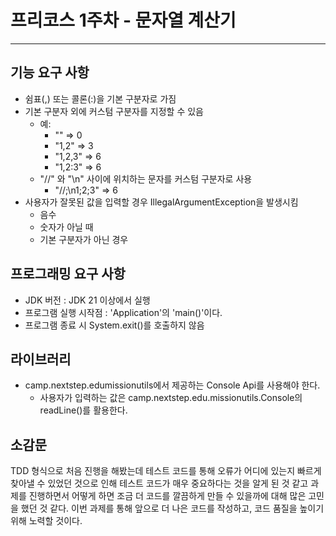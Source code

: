 # 프리코스 1주차 - 문자열 계산기

---
## 기능 요구 사항
- 쉼표(,) 또는 콜론(:)을 기본 구분자로 가짐
- 기본 구분자 외에 커스텀 구분자를 지정할 수 있음
  - 예: 
    - "" => 0 
    - "1,2" => 3 
    - "1,2,3" => 6 
    - "1,2:3" => 6
  - "//" 와 "\n" 사이에 위치하는 문자를 커스텀 구분자로 사용
    - "//;\n1;2;3" => 6
- 사용자가 잘못된 값을 입력할 경우 IllegalArgumentException을 발생시킴
  - 음수
  - 숫자가 아닐 때
  - 기본 구분자가 아닌 경우

## 프로그래밍 요구 사항
- JDK 버전 : JDK 21 이상에서 실행
- 프로그램 실행 시작점 : 'Application'의 'main()'이다.
- 프로그램 종료 시 System.exit()를 호출하지 않음

## 라이브러리
- camp.nextstep.edumissionutils에서 제공하는 Console Api를 사용해야 한다.
  - 사용자가 입력하는 값은 camp.nextstep.edu.missionutils.Console의 readLine()를 활용한다.

## 소감문
TDD 형식으로 처음 진행을 해봤는데 테스트 코드를 통해 오류가 어디에 있는지 빠르게 찾아낼 수 있었던 것으로 인해
테스트 코드가 매우 중요하다는 것을 알게 된 것 같고 과제를 진행하면서 어떻게 하면 조금 더 코드를 깔끔하게 만들 수 있을까에 대해
많은 고민을 했던 것 같다. 이번 과제를 통해 앞으로 더 나은 코드를 작성하고, 코드 품질을 높이기 위해 노력할 것이다.

